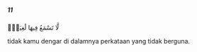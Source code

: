 ##### 11

<span class="ayah">لَّا تَسْمَعُ فِيهَا لَٰغِيَةًۭ</span>

<span class="ayah_translation">tidak kamu dengar di dalamnya perkataan yang tidak berguna.</span>
